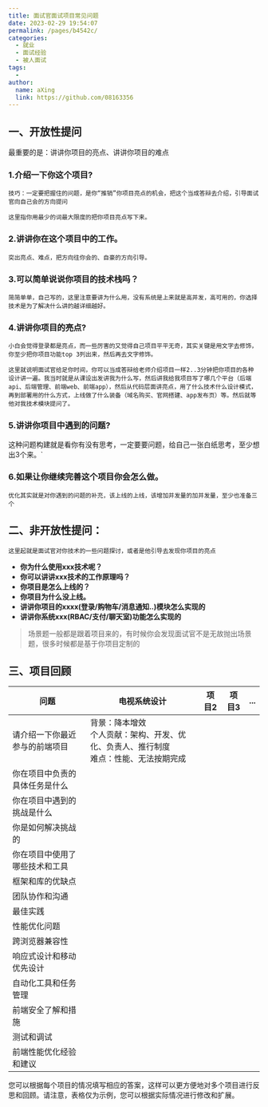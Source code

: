 ```yaml
---
title: 面试官面试项目常见问题
date: 2023-02-29 19:54:07
permalink: /pages/b4542c/
categories:
  - 就业
  - 面试经验
  - 被人面试
tags:
  - 
author: 
  name: aXing
  link: https://github.com/08163356
---
```

## 一、开放性提问

最重要的是：讲讲你项目的亮点、讲讲你项目的难点

### 1.介绍一下你这个项目?

`技巧：一定要把握住的问题，是你“推销”你项目亮点的机会，把这个当成答辩去介绍，引导面试官向自己会的方向提问`

`这里指你用最少的词最大限度的把你项目亮点写下来。`

### 2.讲讲你在这个项目中的工作。

`突出亮点、难点，把方向往你会的、自豪的方向引导。`

### 3.**可以简单说说你项目的技术栈吗？**

`简简单单，自己写的，这里注意要讲为什么用，没有系统是上来就是高并发，高可用的，你选择技术是为了解决什么讲的越详细越好。`

### 4.**讲讲你项目的亮点?**

`小白会觉得登录都是亮点，而一些厉害的又觉得自己项目平平无奇，其实关键是用文字去修饰，你至少把你项目功能top 3列出来，然后再去文字修饰。`

`这里就说明面试官给足你时间，你可以当成答辩给老师介绍项目一样2..3分钟把你项目的各种设计讲一遍。我当时就是从课设出发讲我为什么写，然后讲我给我项目写了哪几个平台（后端api、后端管理、前端web、前端app），然后从代码层面讲亮点，用了什么技术什么设计模式，再到部署用的什么方式，上线做了什么装备（域名购买、官网搭建、app发布页）等。然后就等他对我技术模块提问了。`

### 5.**讲讲你项目中遇到的问题?**

这种问题构建就是看你有没有思考，一定要要问题，给自己一张白纸思考，至少想出3个来。`

### 6.**如果让你继续完善这个项目你会怎么做。**

`优化其实就是对你遇到的问题的补充，该上线的上线，该增加并发量的加并发量，至少也准备三个`

## 二、非开放性提问：

```
这里起就是面试官对你技术的一些问题探讨，或者是他引导去发现你项目的亮点
```

- **你为什么使用xxx技术呢？** 
- **你可以讲讲xxx技术的工作原理吗？** 
- **你项目是怎么上线的？** 
- **你项目为什么没上线。** 
- **讲讲你项目的xxxx(登录/购物车/消息通知..)模块怎么实现的** 
- **讲讲你系统xxx(RBAC/支付/聊天室)功能怎么实现的** 

> 场景题一般都是跟着项目来的，有时候你会发现面试官不是无故抛出场景题，很多时候都是基于你项目定制的

## 三、项目回顾

| 问题                           | 电视系统设计                                                 | 项目2 | 项目3 | ...  |
| ------------------------------ | ------------------------------------------------------------ | ----- | ----- | ---- |
| 请介绍一下你最近参与的前端项目 | 背景：降本增效<br />个人贡献：架构、开发、优化、负责人、推行制度<br />难点：性能、无法按期完成 |       |       |      |
| 你在项目中负责的具体任务是什么 |                                                              |       |       |      |
| 你在项目中遇到的挑战是什么     |                                                              |       |       |      |
| 你是如何解决挑战的             |                                                              |       |       |      |
| 你在项目中使用了哪些技术和工具 |                                                              |       |       |      |
| 框架和库的优缺点               |                                                              |       |       |      |
| 团队协作和沟通                 |                                                              |       |       |      |
| 最佳实践                       |                                                              |       |       |      |
| 性能优化问题                   |                                                              |       |       |      |
| 跨浏览器兼容性                 |                                                              |       |       |      |
| 响应式设计和移动优先设计       |                                                              |       |       |      |
| 自动化工具和任务管理           |                                                              |       |       |      |
| 前端安全了解和措施             |                                                              |       |       |      |
| 测试和调试                     |                                                              |       |       |      |
| 前端性能优化经验和建议         |                                                              |       |       |      |

您可以根据每个项目的情况填写相应的答案，这样可以更方便地对多个项目进行反思和回顾。请注意，表格仅为示例，您可以根据实际情况进行修改和扩展。